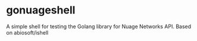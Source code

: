 # gonuageshell
A simple shell for testing the Golang library for Nuage Networks API. Based on abiosoft/ishell 
